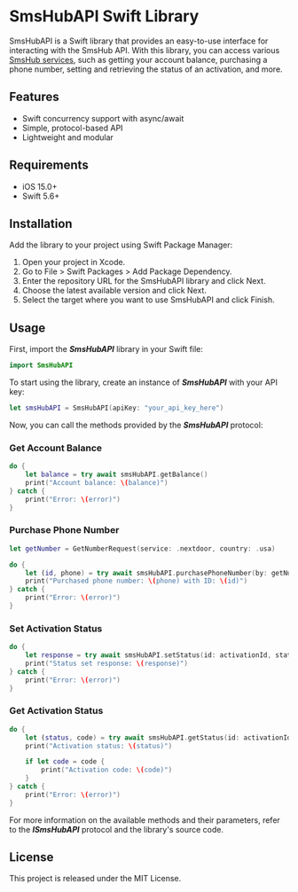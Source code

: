 # SmsHubAPI Swift Library #

SmsHubAPI is a Swift library that provides an easy-to-use interface for interacting with the SmsHub API. With this library, you can access various [SmsHub services](https://smshub.org/en/main), such as getting your account balance, purchasing a phone number, setting and retrieving the status of an activation, and more.

## Features ##

* Swift concurrency support with async/await
* Simple, protocol-based API
* Lightweight and modular

## Requirements ##

* iOS 15.0+
* Swift 5.6+

## Installation ##

Add the library to your project using Swift Package Manager:

1. Open your project in Xcode.
2. Go to File > Swift Packages > Add Package Dependency.
3. Enter the repository URL for the SmsHubAPI library and click Next.
4. Choose the latest available version and click Next.
5. Select the target where you want to use SmsHubAPI and click Finish.

## Usage ##

First, import the **_SmsHubAPI_** library in your Swift file:

```swift
import SmsHubAPI
```

To start using the library, create an instance of **_SmsHubAPI_** with your API key:

```swift
let smsHubAPI = SmsHubAPI(apiKey: "your_api_key_here")
```
Now, you can call the methods provided by the **_SmsHubAPI_** protocol:

### Get Account Balance ###

```swift
do {
    let balance = try await smsHubAPI.getBalance()
    print("Account balance: \(balance)")
} catch {
    print("Error: \(error)")
}
```

### Purchase Phone Number ###

```swift
let getNumber = GetNumberRequest(service: .nextdoor, country: .usa)

do {
    let (id, phone) = try await smsHubAPI.purchasePhoneNumber(by: getNumber)
    print("Purchased phone number: \(phone) with ID: \(id)")
} catch {
    print("Error: \(error)")
}
```

### Set Activation Status ###

```swift
do {
    let response = try await smsHubAPI.setStatus(id: activationId, status: .smsSent)
    print("Status set response: \(response)")
} catch {
    print("Error: \(error)")
}
```

### Get Activation Status ###

```swift
do {
    let (status, code) = try await smsHubAPI.getStatus(id: activationId)
    print("Activation status: \(status)")

    if let code = code {
        print("Activation code: \(code)")
    }
} catch {
    print("Error: \(error)")
}
```

For more information on the available methods and their parameters, refer to the **_ISmsHubAPI_** protocol and the library's source code.

## License ##

This project is released under the MIT License.
